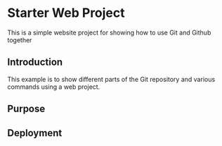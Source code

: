 # Starter Web Project

This is a simple website project for showing how to use Git and Github together

## Introduction

This example is to show different parts of the Git repository and various commands using a web project. 

## Purpose

## Deployment
